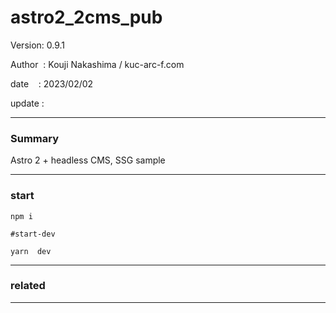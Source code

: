 ﻿# astro2_2cms_pub

 Version: 0.9.1

 Author  : Kouji Nakashima / kuc-arc-f.com

 date    : 2023/02/02 

 update  :

***
### Summary

Astro 2 + headless CMS, SSG sample


***
### start

```
npm i

#start-dev

yarn  dev
```

***
### related


***

